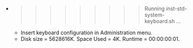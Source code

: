 * >>>>>>>>> Running inst-std-system-keyboard.sh ...
  * Insert keyboard configuration in Administration menu.
  * Disk size = 5628616K. Space Used = 4K. Runtime = 00:00:00:01.
